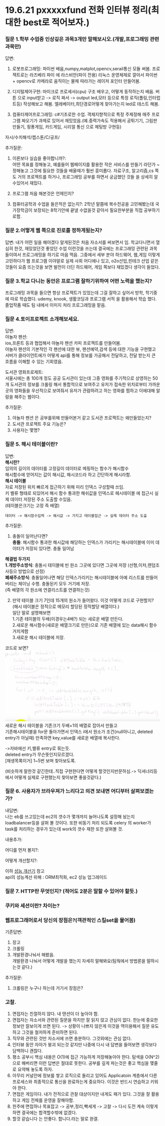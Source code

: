 # 19.6.21 pxxxxxfund 전화 인터뷰 정리(최대한 best로 적어보자.)   
  
### 질문 1.학부 수업중 인상깊은 과목3개만 말해보시오.(개발,프로그래밍 관련 과목만)     
답변:   
1. 로봇프로그래밍: 파이썬 배움,numpy,matplot,opencv,serail통신 모듈 써봄. 프로젝트로는 라즈베리 파이 에 라스비안(파이 전용) 리눅스 운영체제로 깔아서 파이썬 + opencv로 카메라로 움직이는 물체 따라가는 레이저 포인터 만들어봄.      
 
2. 디지털제어구현: 마이크로 프로세서(cpu) 구조 배우고, 어떻게 동작하는지 배움. 버튼 으로 input받고 -> 로직 짜서 -> output led,모터 등으로 특정 로직(폴링,인터럽트등) 작성해보고 해봄. 엘레베이터,최단경로어떻게 찾아가는지 led로 테스트 해봄.      
3. 컴퓨터제어프로그래밍: c#기초로한 수업. 객체지향적으로 특정 주제정해 매주  프로그램 짜오기가 과제로 있어서 재밌었음.(예.중력가속도 적용해서 공튀기기, 그림판만들기, 핑퐁게임, 카드게임, 시리얼 통신 으로 체팅방 구현등)     


자시/수치해석/켑스톤/C/공프/   

추가질문:   
1. 이론보다 실습을 좋아합니까?:     
어떤 목표를 정해놓고, 예를들어 웹페이지를 활용한 작은 서비스를 만들기 라던가 ~ 정해놓고 그것에 필요한 것들을 배울때가 훨씬 흥미롭다. 
   자료구조, 알고리즘,cs 쪽도 거의 프로젝트를 하거나, 프로그래밍 공부를 하면서 궁금했던 것들 을 상세히 알수있어서 재밌다.    

2. 프로그램 처음 해본것은 언제인지?    
3. 컴퓨터공학과 수업을 들은적은 없는지?: 2학년 말쯤에 복수전공을 고민해봤는데 국가장학금이 보장되는 8학기안에 끝낼 수없을것 같아서 필요한부분을 직접 공부하기로함.  

### 질문 2.어떻게 웹 쪽으로 진로를 정하게됬는지?    
답변: 내가 어떤 일을 해야겠다 알게된것은 처음 자소서를 써보면서 임. 학교다니면서 열심히 한것, 재밌었던것 좋았던 수업 이런것을 쓰는데 결국에는 프로그래밍 관련된 과목들이여서 프로그래밍을 하기로 마음 먹음. 그중에서 세부 분야 하드웨어, 웹,게임 이렇게 고민하다가 웹 프로그램 이야말로 실제 사회 어디에나 있고, o2o산업,핀테크 산업 같은 것들이 요즘 뜨는것을 보면 발전이 더딘 하드웨어, 게임 쪽보다 재밌겠다 생각이 들었다.   


### 질문 3.학교 다니는 동안은 프로그램 잘하기위하여 어떤 노력을 했는지?    
프로그래밍 과목을 들으면 항상 프로젝트가 있었는데 그걸 잘하고 싶어서 방학, 학기중에 따로 학습했다. udemy, knook, 생활코딩과 프로그램 서적 을 활용해서 학습 했다. 졸업작품 때도 팀 내에서 이미지 처리 프로그래밍을 맡음.     

### 질문 4.토이프로젝트 소개해보세요.    
답변:      
야놀자 팬션:  
 ios,프론트 등과 협업해서 야놀자 팬션 카피 프로젝트를 만들어봄.   
야놀자 팬션의 기본적인 각 팬션에 대한 뷰, 팬션예약,검색 등에 대한 기능을 구현했고 서버가 클라이언트에가 어떻게 api를 통해 정보를 가공해서 전달하고, 전달 받는지 큰 흐름을 이해할 수 있는 기회였음.       

도서관 영화프로제트:     
서울시에는 총 100개 정도 공공 도서관이 있는데 그중 영화를 주기적으로 상영하는 50개 도서관의 정보를 크롤링 해서 통합적으로 보여주고 유저가 접속한 위치로부터 가까운 곳의 영화들을 우선적으로 보여줘서 유저가 관람하려고 하는 영화를 찜하고 이에대해 알람을 해주는 웹이다.   


추가질문:    
1. 야놀자 펜션 은 공부를위해 만들어본거 같고 도서관 프로젝트는 왜만들었는지?   
2. 도서관 프로젝트 주요 기능은?     
3. 사용자는 몇명?       


### 질문 5. 해시 테이블이란?     
답변:  
**해시란?**    
임의의 길이의 데이터를 고정길이 데이터로 메핑하는 함수가 해시함수      
해시함수에 얻어지는 값이 해시값, 해시코드라 하고 간단하게 해시라함.      
**해시 테이블**     
자료 저장된 위치 빠르게 접근하기 위해 미리 인덱스 구성할때 쓰임.    
키 벨류 형태로 되있어서 해시 함수 통과한 해쉬값을 인덱스로 헤시테이블 에 접근시 실제 데이터 저장된 주소 도출할 수있음.      
(테이블은크기는 고정 즉 배열) 
```  
데이터 -> 해시함수입력 -> 해시값 -> 가지고 테이블접근 -> 실제 데이터 주소 도출   
```  

추가질문:  
1. 충돌이 일어난다면?    
**충돌**: 해시함수 통과한 해시값에 해당하는 인덱스가 가리키는 해시테이블에 이미 데이터가 저장되 있다면. 충돌 일어남     

**해결법 두가지**  
**1.개방주소방식**: 충돌시 테이블에 빈 원소 그곳에 있다면 그곳에 저장 (선형,이차,렌덤조사등으 방법으로 선정)   
**폐쇄주소방식**:  충돌일어나면 해당 인덱스가리키는 해시테이블에 아예 리스트를 만들어 버리는 체이닝 수행. 충돌된키 모두 거기에 저장.   
(즉 배열의 각 원소에 연결리스트를 연결하는것)  


2. 만약 테이블 크기 7인데 15개의 원소가 들어왔다. 이것 어떻게 코드로 구현할지?     
(해시 테이블은 정적으로 메모리 할당된 정적할당 배열이다.)  
일단 말로 설명해보면  
1.기존 테이블의 두배(이경우는4배?) 되는 새로운 배열 만든다.   
2.새로운 해시함수(새로운 배열크기로 만든)으로 기존 배열에 있는 data해시 함수 거치게함   
3.새로운 해시 테이블에 저장.     

코드로 보면?   
![이미지](images/Selection_093.png)  
새로운 해시 테이블을 기존크기 두배+1의 배열로 잡아서 만들고   
기존해시테이블을  for문 돌아가면서 인덱스 i에서 원소가  조건(null아니고, deleted entry가 아닐때) 만족하면 key,value를 새로운 배열에  복사한다.        

->자바에선 키,밸류 entry로 묶는듯.         
deleted entry가 무슨뜻인지모르겠다.     
[재생목록이거] 1~5번 보며 찾아보도록.         

(비슷하게 말한것 같긴한데..직접 구현한다면 어떻게 할것인지반문하심.-> 딕셔너리등에서 어떻게 실제로 구현했는지 찾아보면 좋을것같다.)   

### 질문 6. 사용자가 브라우져가 느리다고 의견 보내면 어디부터 살펴보겠는가?    
내답변:  
나는 eb를 쓰고있는데 ec2의 갯수가 몇개까지 늘어나도록 설정해 놨는지 loadbalancer등을 살펴 볼 것이다. 또한 비동기 처리 되도록 celery 의 worker가 task를 처리하는 경우가 있는데 work의 갯수 재한 또한 살펴볼 것.   

내용추가:      

어디를 먼저 볼지?:    


어떻게 개선할지?:



이하 [성능 개선기](https://tech.peoplefund.co.kr/2017/11/03/performance-improvements-of-peoplefund.html) 참고    
api의 성능계선 위해 : ORM최적화, ec2 성능 업그레이드  

### 질문 7. HTTP란 무엇인지? (적어도 2분은 말할 수 있어야 할듯.)     

### 쿠키와 세션이란? 차이는?    

### 웹프로그래머로서 당신의 장점은?(객관적인 스킬set을 물어봄)        
기존답변:  
1. 장고   
2. 크롤링  
3. 개발환경나눠서 해봤음.   
개발환경 나눠서 어떻게 개발을 했는지 자세히 말해봐요(팀웍에서 방법론을 말하시는것 같다.)     


추가질문: 
1. 크롤링은 누구나 하는데 거기서 장점은?     


### 고찰. 
1. 면접자는 친절하지 않다. 내 탠션이 더 높아야 함. 
2. 면접자는 자소서와 관련된 질문을 하지만 잘 읽지 않고 관심이 없다. 한눈에 중요한 정보만 잘보이게 쓰면 된다.  -> 상황이 나쁘지 않은게 이것을 역이용해서 질문 유도하고 그것을 철저하게 준비하면 된다.    
3. 직무와 관련된 것만 자소서에 쓰면 충분하다. 그것외에는 관심 없다.   
4. 인터뷰 동안 자아가 붕괴 되는것 같지만 나중에 다시 내 답변을 들어보면 생각보다담백하니 괜찮다.   
5. 평소 공부시 핵심 내용은 O(1)에 접근 가능하게 저장해놓아야 한다. 탐색을 O(N^2)으로 해버리면 이런 답변은 절대로 못한다.  공부를 깊게 파는것은 좋고  핵심을 몇줄로 요약해 놓도록 하자.      
6. 아무리 커널안에 정보를 쌓고 로직으로 돌리고 있어도 Applicatoin 계층에서 다른 프로세스와 최종적으로 통신을 완료하는게 중요하다. 이것은 반드시 연습하고 키워야 한다.   
7. 면접은 게임이다. 내가 전적으로 관찰 대상이지만 내게도 패가 있다. 그것을 잘 활용하고 게임 전체를 운영을 잘해야함.       
8. 한주에 면접하나 목표잡고 ->  공부,정리,빡세게  -> 고찰 -> 다시 도전 계속 이렇게 하면 결국에는 합격할수밖에 없겠다.      
9. 할것 같습니다 는 안좋다. 합니다.라는 말로 완결.   
